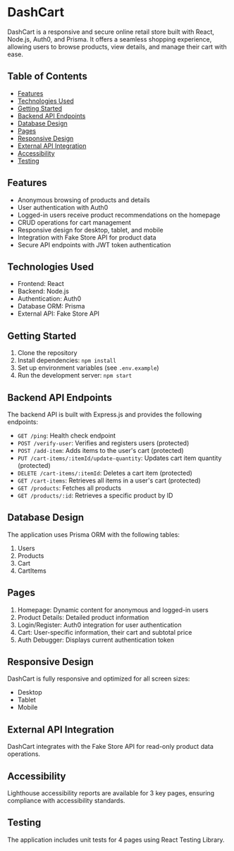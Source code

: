 # DashCart

DashCart is a responsive and secure online retail store built with React, Node.js, Auth0, and Prisma. It offers a seamless shopping experience, allowing users to browse products, view details, and manage their cart with ease.

## Table of Contents

- [Features](#features)
- [Technologies Used](#technologies-used)
- [Getting Started](#getting-started)
- [Backend API Endpoints](#api-endpoints)
- [Database Design](#database-design)
- [Pages](#pages)
- [Responsive Design](#responsive-design)
- [External API Integration](#external-api-integration)
- [Accessibility](#accessibility)
- [Testing](#testing)

## Features

- Anonymous browsing of products and details
- User authentication with Auth0
- Logged-in users receive product recommendations on the homepage
- CRUD operations for cart management
- Responsive design for desktop, tablet, and mobile
- Integration with Fake Store API for product data
- Secure API endpoints with JWT token authentication

## Technologies Used

- Frontend: React
- Backend: Node.js
- Authentication: Auth0
- Database ORM: Prisma
- External API: Fake Store API

## Getting Started

1. Clone the repository
2. Install dependencies: `npm install`
3. Set up environment variables (see `.env.example`)
4. Run the development server: `npm start`

## Backend API Endpoints

The backend API is built with Express.js and provides the following endpoints:

- `GET /ping`: Health check endpoint
- `POST /verify-user`: Verifies and registers users (protected)
- `POST /add-item`: Adds items to the user's cart (protected)
- `PUT /cart-items/:itemId/update-quantity`: Updates cart item quantity (protected)
- `DELETE /cart-items/:itemId`: Deletes a cart item (protected)
- `GET /cart-items`: Retrieves all items in a user's cart (protected)
- `GET /products`: Fetches all products
- `GET /products/:id`: Retrieves a specific product by ID

## Database Design

The application uses Prisma ORM with the following tables:
1. Users
2. Products
3. Cart
4. CartItems

## Pages

1. Homepage: Dynamic content for anonymous and logged-in users
2. Product Details: Detailed product information
3. Login/Register: Auth0 integration for user authentication
4. Cart: User-specific information, their cart and subtotal price
5. Auth Debugger: Displays current authentication token

## Responsive Design

DashCart is fully responsive and optimized for all screen sizes:
- Desktop
- Tablet
- Mobile

## External API Integration

DashCart integrates with the Fake Store API for read-only product data operations.

## Accessibility

Lighthouse accessibility reports are available for 3 key pages, ensuring compliance with accessibility standards.

## Testing

The application includes unit tests for 4 pages using React Testing Library.
